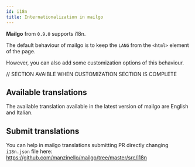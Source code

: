 ```yaml
---
id: i18n
title: Internationalization in mailgo
---
```


**Mailgo** from `0.9.0` supports i18n.

The default behaviour of mailgo is to keep the `LANG` from the `<html>` element of the page.

However, you can also add some customization options of this behaviour.

// SECTION AVAIBLE WHEN CUSTOMIZATION SECTION IS COMPLETE

## Available translations

The available translation available in the latest version of mailgo are English and Italian.

## Submit translations

You can help in mailgo translations submitting PR directly changing `i18n.json` file here: https://github.com/manzinello/mailgo/tree/master/src/i18n
